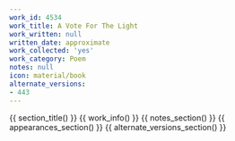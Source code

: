 ```yaml
---
work_id: 4534
work_title: A Vote For The Light
work_written: null
written_date: approximate
work_collected: 'yes'
work_category: Poem
notes: null
icon: material/book
alternate_versions:
- 443
---
```


{{ section_title() }}
{{ work_info() }}
{{ notes_section() }}
{{ appearances_section() }}
{{ alternate_versions_section() }}